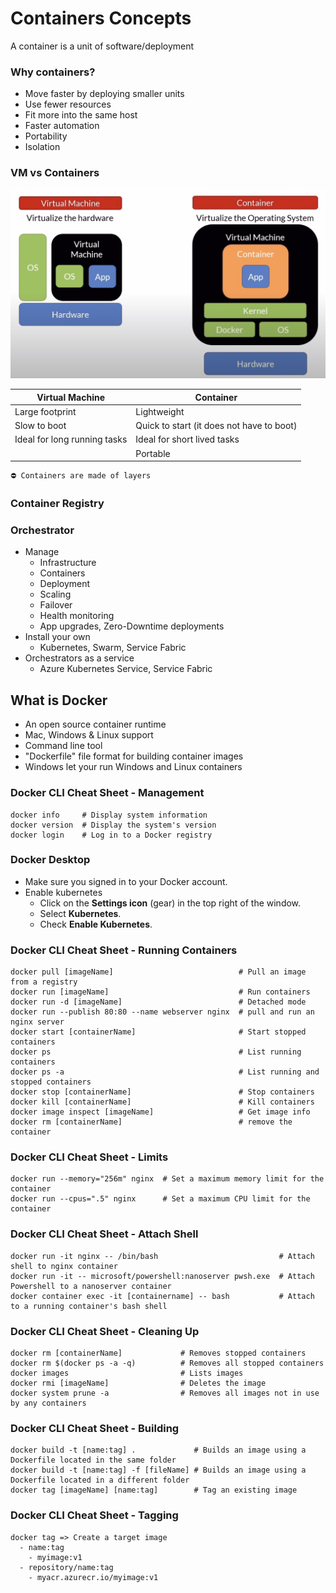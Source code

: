 # Containers Concepts

A container is a unit of software/deployment

### Why containers?

- Move faster by deploying smaller units
- Use fewer resources
- Fit more into the same host
- Faster automation
- Portability
- Isolation

### VM vs Containers

![vm_vs_containers](./asset/vm_vs_containers.png)

| Virtual Machine | Container |
| --- | --- |
| Large footprint | Lightweight |
| Slow to boot | Quick to start (it does not have to boot) |
| Ideal for long running tasks | Ideal for short lived tasks |
|  | Portable |

```
⛔️ Containers are made of layers
```

### Container Registry

### Orchestrator

- Manage
    - Infrastructure
    - Containers
    - Deployment
    - Scaling
    - Failover
    - Health monitoring
    - App upgrades, Zero-Downtime deployments
- Install your own
    - Kubernetes, Swarm, Service Fabric
- Orchestrators as a service
    - Azure Kubernetes Service, Service Fabric

## What is Docker

- An open source container runtime
- Mac, Windows & Linux support
- Command line tool
- "Dockerfile" file format for building container images
- Windows let your run Windows and Linux containers

### Docker CLI Cheat Sheet - Management

```docker
docker info     # Display system information
docker version  # Display the system's version
docker login    # Log in to a Docker registry 
```

### Docker Desktop

- Make sure you signed in to your Docker account.
- Enable kubernetes
    - Click on the **Settings icon** (gear) in the top right of the window.
    - Select **Kubernetes**.
    - Check **Enable Kubernetes**.

### Docker CLI Cheat Sheet - Running Containers

```docker
docker pull [imageName]                            # Pull an image from a registry
docker run [imageName]                             # Run containers
docker run -d [imageName]                          # Detached mode
docker run --publish 80:80 --name webserver nginx  # pull and run an nginx server
docker start [containerName]                       # Start stopped containers
docker ps                                          # List running containers
docker ps -a                                       # List running and stopped containers
docker stop [containerName]                        # Stop containers
docker kill [containerName]                        # Kill containers
docker image inspect [imageName]                   # Get image info
docker rm [containerName]                          # remove the container
```

### Docker CLI Cheat Sheet - Limits

```docker
docker run --memory="256m" nginx  # Set a maximum memory limit for the container
docker run --cpus=".5" nginx      # Set a maximum CPU limit for the container
```

### Docker CLI Cheat Sheet - Attach Shell

```docker
docker run -it nginx -- /bin/bash                           # Attach shell to nginx container
docker run -it -- microsoft/powershell:nanoserver pwsh.exe  # Attach Powershell to a nanoserver container
docker container exec -it [containername] -- bash           # Attach to a running container's bash shell
```

### Docker CLI Cheat Sheet - Cleaning Up

```docker
docker rm [containerName]             # Removes stopped containers
docker rm $(docker ps -a -q)          # Removes all stopped containers
docker images                         # Lists images
docker rmi [imageName]                # Deletes the image
docker system prune -a                # Removes all images not in use by any containers
```

### Docker CLI Cheat Sheet - Building

```docker
docker build -t [name:tag] .             # Builds an image using a Dockerfile located in the same folder
docker build -t [name:tag] -f [fileName] # Builds an image using a Dockerfile located in a different folder
docker tag [imageName] [name:tag]        # Tag an existing image
```

### Docker CLI Cheat Sheet - Tagging

```docker
docker tag => Create a target image
  - name:tag
    - myimage:v1
  - repository/name:tag
    - myacr.azurecr.io/myimage:v1
```
